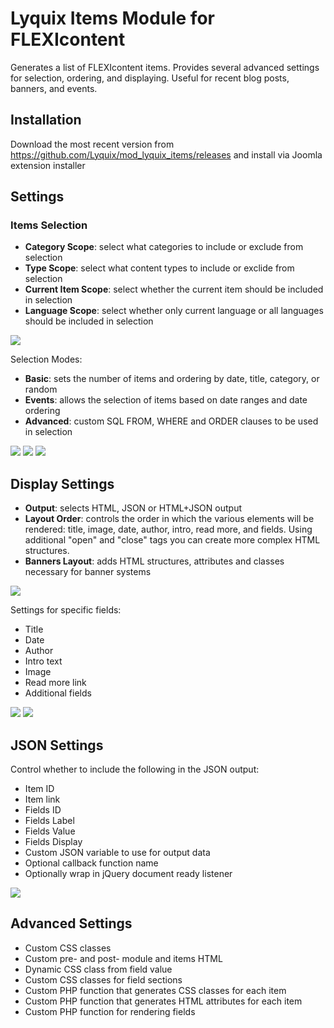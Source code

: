 # Lyquix Items Module for FLEXIcontent

Generates a list of FLEXIcontent items. Provides several advanced settings for selection, ordering, and displaying. Useful for recent blog posts, banners, and events.

## Installation

Download the most recent version from https://github.com/Lyquix/mod_lyquix_items/releases and install via Joomla extension installer

## Settings

### Items Selection

* __Category Scope__: select what categories to include or exclude from selection
* __Type Scope__: select what content types to include or exclide from selection
* __Current Item Scope__: select whether the current item should be included in selection
* __Language Scope__: select whether only current language or all languages should be included in selection

![](http://i.imgur.com/o4dfx1q.png)

Selection Modes:

* __Basic__: sets the number of items and ordering by date, title, category, or random
* __Events__: allows the selection of items based on date ranges and date ordering
* __Advanced__: custom SQL FROM, WHERE and ORDER clauses to be used in selection

![](http://i.imgur.com/xIaeNVS.png)
![](http://i.imgur.com/Ky3zTIU.png)
![](http://i.imgur.com/wMz2SPx.png)

## Display Settings

* __Output__: selects HTML, JSON or HTML+JSON output
* __Layout Order__: controls the order in which the various elements will be rendered: title, image, date, author, intro, read more, and fields. Using additional "open" and "close" tags you can create more complex HTML structures.
* __Banners Layout__: adds HTML structures, attributes and classes necessary for banner systems

![](http://i.imgur.com/M7sLFQI.png)

Settings for specific fields:

* Title
* Date
* Author
* Intro text
* Image
* Read more link
* Additional fields

![](http://i.imgur.com/ceogiFU.png)
![](http://i.imgur.com/Wd2HCUo.png)

## JSON Settings

Control whether to include the following in the JSON output:

* Item ID
* Item link
* Fields ID
* Fields Label
* Fields Value
* Fields Display
* Custom JSON variable to use for output data
* Optional callback function name
* Optionally wrap in jQuery document ready listener

![](http://i.imgur.com/yId7zBq.png)

## Advanced Settings

* Custom CSS classes
* Custom pre- and post- module and items HTML
* Dynamic CSS class from field value
* Custom CSS classes for field sections
* Custom PHP function that generates CSS classes for each item
* Custom PHP function that generates HTML attributes for each item
* Custom PHP function for rendering fields
